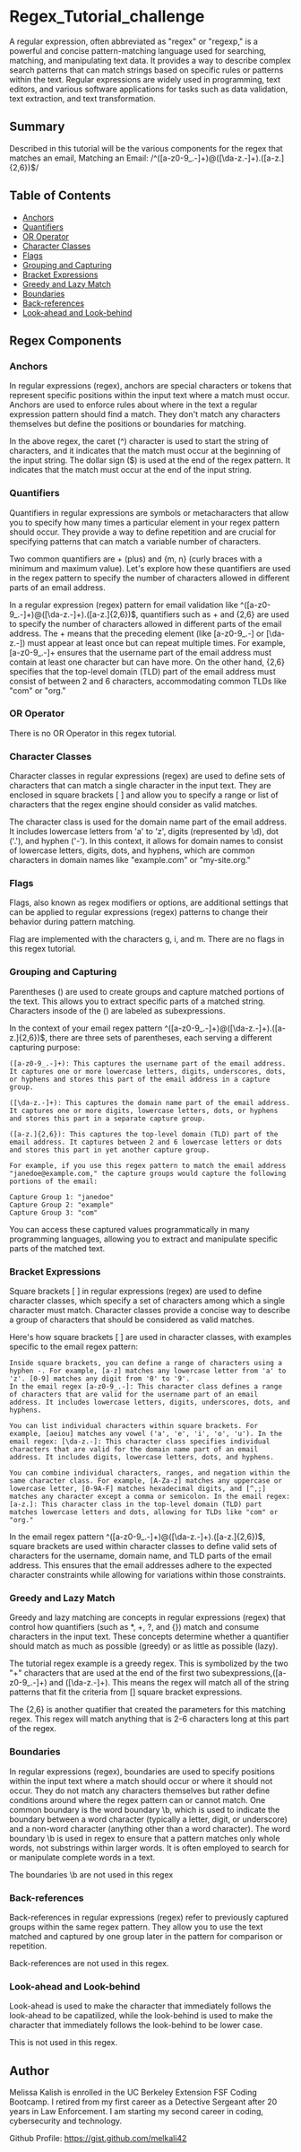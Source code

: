 # Regex_Tutorial_challenge

A regular expression, often abbreviated as "regex" or "regexp," is a powerful and concise pattern-matching language used for searching, matching, and manipulating text data. It provides a way to describe complex search patterns that can match strings based on specific rules or patterns within the text. Regular expressions are widely used in programming, text editors, and various software applications for tasks such as data validation, text extraction, and text transformation.

## Summary

Described in this tutorial will be the various components for the regex that matches an email, 
Matching an Email: /^([a-z0-9_\.-]+)@([\da-z\.-]+)\.([a-z\.]{2,6})$/

## Table of Contents

- [Anchors](#anchors)
- [Quantifiers](#quantifiers)
- [OR Operator](#or-operator)
- [Character Classes](#character-classes)
- [Flags](#flags)
- [Grouping and Capturing](#grouping-and-capturing)
- [Bracket Expressions](#bracket-expressions)
- [Greedy and Lazy Match](#greedy-and-lazy-match)
- [Boundaries](#boundaries)
- [Back-references](#back-references)
- [Look-ahead and Look-behind](#look-ahead-and-look-behind)

## Regex Components

### Anchors
In regular expressions (regex), anchors are special characters or tokens that represent specific positions within the input text where a match must occur. Anchors are used to enforce rules about where in the text a regular expression pattern should find a match. They don't match any characters themselves but define the positions or boundaries for matching.

In the above regex, the caret (^) character is used to start the string of characters, and it indicates that the match must occur at the beginning of the input string. The dollar sign ($) is used at the end of the regex pattern. It indicates that the match must occur at the end of the input string. 

### Quantifiers

Quantifiers in regular expressions are symbols or metacharacters that allow you to specify how many times a particular element in your regex pattern should occur. They provide a way to define repetition and are crucial for specifying patterns that can match a variable number of characters.

Two common quantifiers are + (plus) and {m, n} (curly braces with a minimum and maximum value). Let's explore how these quantifiers are used in the regex pattern to specify the number of characters allowed in different parts of an email address.

In a regular expression (regex) pattern for email validation like ^([a-z0-9_.-]+)@([\da-z.-]+)\.([a-z.]{2,6})$, quantifiers such as + and {2,6} are used to specify the number of characters allowed in different parts of the email address. The + means that the preceding element (like [a-z0-9_.-] or [\da-z.-]) must appear at least once but can repeat multiple times. For example, [a-z0-9_.-]+ ensures that the username part of the email address must contain at least one character but can have more. On the other hand, {2,6} specifies that the top-level domain (TLD) part of the email address must consist of between 2 and 6 characters, accommodating common TLDs like "com" or "org." 

### OR Operator

There is no OR Operator in this regex tutorial. 

### Character Classes

Character classes in regular expressions (regex) are used to define sets of characters that can match a single character in the input text. They are enclosed in square brackets [ ] and allow you to specify a range or list of characters that the regex engine should consider as valid matches. 

The character class is used for the domain name part of the email address. It includes lowercase letters from 'a' to 'z', digits (represented by \d), dot ('.'), and hyphen ('-'). In this context, it allows for domain names to consist of lowercase letters, digits, dots, and hyphens, which are common characters in domain names like "example.com" or "my-site.org."

### Flags

Flags, also known as regex modifiers or options, are additional settings that can be applied to regular expressions (regex) patterns to change their behavior during pattern matching. 

Flag are implemented with the characters g, i, and m. There are no flags in this regex tutorial. 

### Grouping and Capturing

Parentheses () are used to create groups and capture matched portions of the text. This allows you to extract specific parts of a matched string. Characters insode of the () are labeled as subexpressions.

In the context of your email regex pattern ^([a-z0-9_.-]+)@([\da-z.-]+)\.([a-z.]{2,6})$, there are three sets of parentheses, each serving a different capturing purpose:

    ([a-z0-9_.-]+): This captures the username part of the email address. It captures one or more lowercase letters, digits, underscores, dots, or hyphens and stores this part of the email address in a capture group.

    ([\da-z.-]+): This captures the domain name part of the email address. It captures one or more digits, lowercase letters, dots, or hyphens and stores this part in a separate capture group.

    ([a-z.]{2,6}): This captures the top-level domain (TLD) part of the email address. It captures between 2 and 6 lowercase letters or dots and stores this part in yet another capture group.

    For example, if you use this regex pattern to match the email address "janedoe@example.com," the capture groups would capture the following portions of the email:

    Capture Group 1: "janedoe"
    Capture Group 2: "example"
    Capture Group 3: "com"

You can access these captured values programmatically in many programming languages, allowing you to extract and manipulate specific parts of the matched text.

### Bracket Expressions

Square brackets [ ] in regular expressions (regex) are used to define character classes, which specify a set of characters among which a single character must match. Character classes provide a concise way to describe a group of characters that should be considered as valid matches.

Here's how square brackets [ ] are used in character classes, with examples specific to the email regex pattern: 

    Inside square brackets, you can define a range of characters using a hyphen -. For example, [a-z] matches any lowercase letter from 'a' to 'z'. [0-9] matches any digit from '0' to '9'. 
    In the email regex [a-z0-9_.-]: This character class defines a range of characters that are valid for the username part of an email address. It includes lowercase letters, digits, underscores, dots, and hyphens.

    You can list individual characters within square brackets. For example, [aeiou] matches any vowel ('a', 'e', 'i', 'o', 'u'). In the email regex: [\da-z.-]: This character class specifies individual characters that are valid for the domain name part of an email address. It includes digits, lowercase letters, dots, and hyphens.

    You can combine individual characters, ranges, and negation within the same character class. For example, [A-Za-z] matches any uppercase or lowercase letter, [0-9A-F] matches hexadecimal digits, and [^,;] matches any character except a comma or semicolon. In the email regex: [a-z.]: This character class in the top-level domain (TLD) part matches lowercase letters and dots, allowing for TLDs like "com" or "org."

In the email regex pattern ^([a-z0-9_.-]+)@([\da-z.-]+)\.([a-z.]{2,6})$, square brackets are used within character classes to define valid sets of characters for the username, domain name, and TLD parts of the email address. This ensures that the email addresses adhere to the expected character constraints while allowing for variations within those constraints.

### Greedy and Lazy Match

Greedy and lazy matching are concepts in regular expressions (regex) that control how quantifiers (such as *, +, ?, and {}) match and consume characters in the input text. These concepts determine whether a quantifier should match as much as possible (greedy) or as little as possible (lazy).

The tutorial regex example is a greedy regex. This is symbolized by the two "+" characters that are used at the end of the first two subexpressions,([a-z0-9_.-]+) and ([\da-z.-]+). This means the regex will match all of the string patterns that fit the criteria from [] square bracket expressions.

The {2,6} is another quatifier that created the parameters for this matching regex. This regex will match anything that is 2-6 characters long at this part of the regex. 

### Boundaries

In regular expressions (regex), boundaries are used to specify positions within the input text where a match should occur or where it should not occur. They do not match any characters themselves but rather define conditions around where the regex pattern can or cannot match. One common boundary is the word boundary \b, which is used to indicate the boundary between a word character (typically a letter, digit, or underscore) and a non-word character (anything other than a word character). The word boundary \b is used in regex to ensure that a pattern matches only whole words, not substrings within larger words. It is often employed to search for or manipulate complete words in a text.

The boundaries \b are not used in this regex

### Back-references

Back-references in regular expressions (regex) refer to previously captured groups within the same regex pattern. They allow you to use the text matched and captured by one group later in the pattern for comparison or repetition. 

Back-references are not used in this regex. 

### Look-ahead and Look-behind

Look-ahead is used to make the character that immediately follows the look-ahead to be capatilized, while the look-behind is used to make the character that immediately follows the look-behind to be lower case. 

This is not used in this regex. 

## Author

Melissa Kalish is enrolled in the UC Berkeley Extension FSF Coding Bootcamp. I retired from my first career as a Detective Sergeant after 20 years in Law Enforcement. I am starting my second career in coding, cybersecurity and technology. 

Github Profile: https://gist.github.com/melkali42

